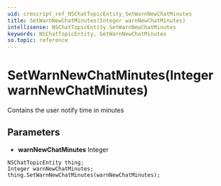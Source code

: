 ```yaml
---
uid: crmscript_ref_NSChatTopicEntity_SetWarnNewChatMinutes
title: SetWarnNewChatMinutes(Integer warnNewChatMinutes)
intellisense: NSChatTopicEntity.SetWarnNewChatMinutes
keywords: NSChatTopicEntity, GetWarnNewChatMinutes
so.topic: reference
---
```


# SetWarnNewChatMinutes(Integer warnNewChatMinutes)

Contains the user notify time in minutes

## Parameters

* **warnNewChatMinutes** Integer

```crmscript
NSChatTopicEntity thing;
Integer warnNewChatMinutes;
thing.SetWarnNewChatMinutes(warnNewChatMinutes);
```

